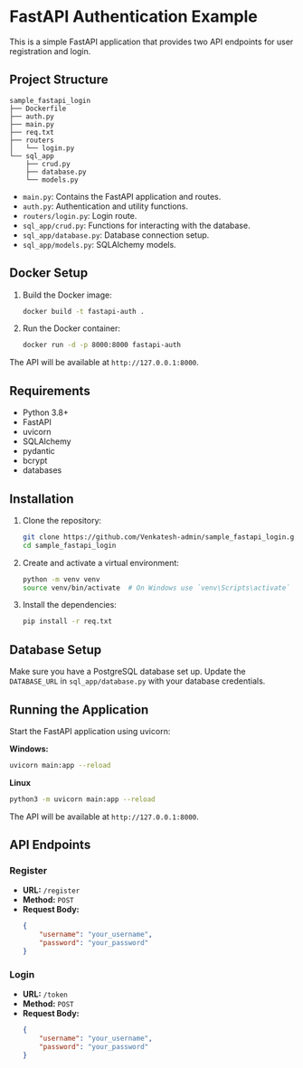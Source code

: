 # FastAPI Authentication Example

This is a simple FastAPI application that provides two API endpoints for user registration and login.


## Project Structure

```
sample_fastapi_login
├── Dockerfile
├── auth.py
├── main.py
├── req.txt
├── routers
│   └── login.py
└── sql_app
    ├── crud.py
    ├── database.py
    └── models.py
```

- `main.py`: Contains the FastAPI application and routes.
- `auth.py`: Authentication and utility functions.
- `routers/login.py`: Login route.
- `sql_app/crud.py`: Functions for interacting with the database.
- `sql_app/database.py`: Database connection setup.
- `sql_app/models.py`: SQLAlchemy models.

## Docker Setup

1. Build the Docker image:

    ```bash
    docker build -t fastapi-auth .
    ```

2. Run the Docker container:

    ```bash
    docker run -d -p 8000:8000 fastapi-auth
    ```

The API will be available at `http://127.0.0.1:8000`.




## Requirements

- Python 3.8+
- FastAPI
- uvicorn
- SQLAlchemy
- pydantic
- bcrypt
- databases

## Installation

1. Clone the repository:

    ```bash
    git clone https://github.com/Venkatesh-admin/sample_fastapi_login.git
    cd sample_fastapi_login
    ```

2. Create and activate a virtual environment:

    ```bash
    python -m venv venv
    source venv/bin/activate  # On Windows use `venv\Scripts\activate`
    ```

3. Install the dependencies:

    ```bash
    pip install -r req.txt
    ```

## Database Setup

Make sure you have a PostgreSQL database set up. Update the `DATABASE_URL` in `sql_app/database.py` with your database credentials.

## Running the Application

Start the FastAPI application using uvicorn:


**Windows:**
```bash
uvicorn main:app --reload
```

**Linux**
```bash
python3 -m uvicorn main:app --reload
```

The API will be available at `http://127.0.0.1:8000`.

## API Endpoints

### Register

- **URL:** `/register`
- **Method:** `POST`
- **Request Body:**
    ```json
    {
        "username": "your_username",
        "password": "your_password"
    }
    ```

### Login

- **URL:** `/token`
- **Method:** `POST`
- **Request Body:**
    ```json
    {
        "username": "your_username",
        "password": "your_password"
    }
    ```

